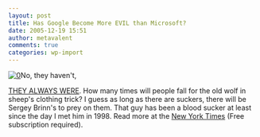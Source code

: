 ```yaml
---
layout: post
title: Has Google Become More EVIL than Microsoft?
date: 2005-12-19 15:51
author: metavalent
comments: true
categories: wp-import
---
```

<!--Lead Photo --><a href="https://www.networkingpipeline.com/blog/archives/2005/12/has_google_beco.html"><img src="https://i.cmpnet.com/networkingpipeline/cmp_logo.gif" border="0" alt="0" /></a><!-- Commentary -->No, they haven't, 
<a href="https://www.networkingpipeline.com/blog/archives/2005/12/has_google_beco.html">THEY ALWAYS WERE</a>.  How many times will people fall for the old wolf in sheep's clothing trick?  I guess as long as there are suckers, there will be Sergey Brinn's to prey on them.  That guy has been a blood sucker at least since the day I met him in 1998.  Read more at the <a href="https://www.nytimes.com/2005/12/17/technology/17aol.html">New York Times</a> (Free subscription required).
